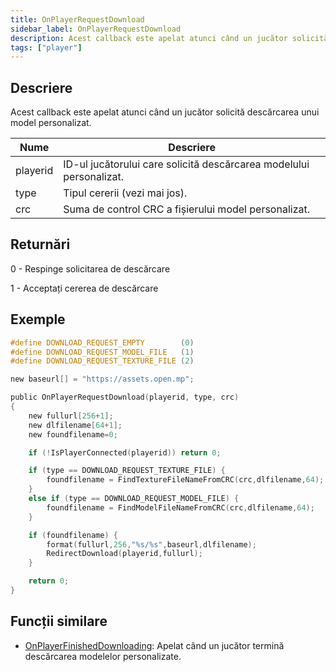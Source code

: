 ```yaml
---
title: OnPlayerRequestDownload
sidebar_label: OnPlayerRequestDownload
description: Acest callback este apelat atunci când un jucător solicită descărcarea unui model personalizat.
tags: ["player"]
---
```


<VersionWarn name='callback' version='SA-MP 0.3.DL R1' />

## Descriere

Acest callback este apelat atunci când un jucător solicită descărcarea unui model personalizat.

| Nume     | Descriere                                                           |
| -------- | ------------------------------------------------------------------- |
| playerid | ID-ul jucătorului care solicită descărcarea modelului personalizat. |
| type     | Tipul cererii (vezi mai jos).                                       |
| crc      | Suma de control CRC a fișierului model personalizat.                |

## Returnări

0 - Respinge solicitarea de descărcare

1 - Acceptați cererea de descărcare

## Exemple

```c
#define DOWNLOAD_REQUEST_EMPTY        (0)
#define DOWNLOAD_REQUEST_MODEL_FILE   (1)
#define DOWNLOAD_REQUEST_TEXTURE_FILE (2)

new baseurl[] = "https://assets.open.mp";

public OnPlayerRequestDownload(playerid, type, crc)
{
    new fullurl[256+1];
    new dlfilename[64+1];
    new foundfilename=0;

    if (!IsPlayerConnected(playerid)) return 0;

    if (type == DOWNLOAD_REQUEST_TEXTURE_FILE) {
        foundfilename = FindTextureFileNameFromCRC(crc,dlfilename,64);
    }
    else if (type == DOWNLOAD_REQUEST_MODEL_FILE) {
        foundfilename = FindModelFileNameFromCRC(crc,dlfilename,64);
    }

    if (foundfilename) {
        format(fullurl,256,"%s/%s",baseurl,dlfilename);
        RedirectDownload(playerid,fullurl);
    }

    return 0;
}
```

## Funcții similare

- [OnPlayerFinishedDownloading](OnPlayerFinishedDownloading): Apelat când un jucător termină descărcarea modelelor personalizate.